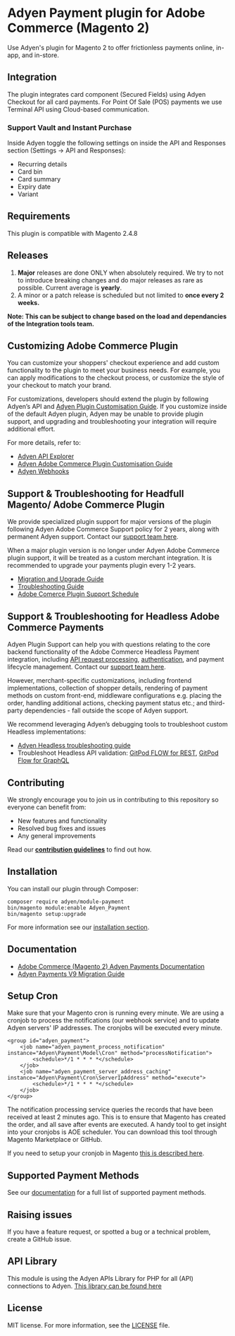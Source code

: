 # Adyen Payment plugin for Adobe Commerce (Magento 2)
Use Adyen's plugin for Magento 2 to offer frictionless payments online, in-app, and in-store.

## Integration
The plugin integrates card component (Secured Fields) using Adyen Checkout for all card payments. For Point Of Sale (POS) payments we use Terminal API using Cloud-based communication.

### Support Vault and Instant Purchase ###
Inside Adyen toggle the following settings on inside the API and Responses section (Settings -> API and Responses):
* Recurring details
* Card bin
* Card summary
* Expiry date
* Variant

## Requirements
This plugin is compatible with Magento 2.4.8 


## Releases

1. **Major** releases are done ONLY when absolutely required. We try to not to introduce breaking changes and do major releases as rare as possible. Current average is **yearly**.
2. A minor or a patch release is scheduled but not limited to **once every 2 weeks.**

**Note: This can be subject to change based on the load and dependancies of the Integration tools team.**

## Customizing Adobe Commerce Plugin
You can customize your shoppers' checkout experience and add custom functionality to the plugin to meet your business needs. For example, you can apply modifications to the checkout process, or customize the style of your checkout to match your brand. 

For customizations, developers should extend the plugin by following Adyen’s API and [Adyen Plugin Customisation Guide](https://docs.adyen.com/plugins/adobe-commerce/customize/). If you customize inside of the default Adyen plugin, Adyen may be unable to provide plugin support, and upgrading and troubleshooting your integration will require additional effort.

For more details, refer to:
* [Adyen API Explorer](https://docs.adyen.com/api-explorer/Checkout/latest/overview)
* [Adyen Adobe Commerce Plugin Customisation Guide](https://docs.adyen.com/plugins/adobe-commerce/customize/)
* [Adyen Webhooks](https://docs.adyen.com/api-explorer/Webhooks/1/overview)

## Support & Troubleshooting for Headfull Magento/ Adobe Commerce Plugin

We provide specialized plugin support for major versions of the plugin following Adyen Adobe Commerce Support policy for 2 years, along with permanent Adyen support. Contact our [support team here](https://support.adyen.com/hc/en-us/requests/new?ticket_form_id=360000705420).

When a major plugin version is no longer under Adyen Adobe Commerce plugin support, it will be treated as a custom merchant integration. It is recommended to upgrade your payments plugin every 1-2 years.

* [Migration and Upgrade Guide](https://docs.adyen.com/plugins/adobe-commerce/upgrade/)
* [Troubleshooting Guide](https://docs.adyen.com/plugins/adobe-commerce/troubleshooting/)
* [Adobe Comerce Plugin Support Schedule](https://docs.adyen.com/plugins/adobe-commerce/#support-levels) 

## Support & Troubleshooting for Headless Adobe Commerce Payments
Adyen Plugin Support can help you with questions relating to the core backend functionality of the Adobe Commerce Headless Payment integration, including [API request processing](https://docs.adyen.com/plugins/adobe-commerce/headless-integration/#checkout-flow), [authentication](https://docs.adyen.com/plugins/adobe-commerce/headless-integration/#requirements), and payment lifecycle management. Contact our [support team here](https://support.adyen.com/hc/en-us/requests/new?ticket_form_id=360000705420).

However, merchant-specific customizations, including frontend implementations, collection of shopper details, rendering of payment methods on custom front-end, middleware configurations e.g. placing the order, handling additional actions, checking payment status etc.; and third-party dependencies - fall outside the scope of Adyen support. 

We recommend leveraging Adyen’s debugging tools to troubleshoot custom Headless implementations:
* [Adyen Headless troubleshooting guide](https://docs.adyen.com/plugins/adobe-commerce/headless-integration/#troubleshooting)
* Troubleshoot Headless API validation: [GitPod FLOW for REST](https://www.postman.com/adyendev/adyen-flows/flow/669e40799441740032f40154), [GitPod Flow for GraphQL](https://www.postman.com/adyendev/adyen-flows/flow/66b665d5cafbb0003264bef9)
 
## Contributing
We strongly encourage you to join us in contributing to this repository so everyone can benefit from:
* New features and functionality
* Resolved bug fixes and issues
* Any general improvements

Read our [**contribution guidelines**](CONTRIBUTING.md) to find out how.


## Installation
You can install our plugin through Composer:
```
composer require adyen/module-payment
bin/magento module:enable Adyen_Payment
bin/magento setup:upgrade
```
For more information see our [installation section](https://docs.adyen.com/developers/plugins/magento-2/set-up-the-plugin-in-magento?redirect#step1installtheplugin).

## Documentation
- [Adobe Commerce (Magento 2) Adyen Payments Documentation](https://docs.adyen.com/plugins/adobe-commerce)
- [Adyen Payments V9 Migration Guide](https://docs.adyen.com/plugins/adobe-commerce/migrate-to-a-new-version)

## Setup Cron
Make sure that your Magento cron is running every minute. We are using a cronjob to process the notifications (our webhook service) and to update Adyen servers' IP addresses. The cronjobs will be executed every minute.

```
<group id="adyen_payment">
    <job name="adyen_payment_process_notification" instance="Adyen\Payment\Model\Cron" method="processNotification">
        <schedule>*/1 * * * *</schedule>
    </job>
    <job name="adyen_payment_server_address_caching" instance="Adyen\Payment\Cron\ServerIpAddress" method="execute">
        <schedule>*/1 * * * *</schedule>
    </job>
</group>
```

The notification processing service queries the records that have been received at least 2 minutes ago. This is to ensure that Magento has created the order, and all save after events are executed. A handy tool to get insight into your cronjobs is AOE scheduler. You can download this tool through Magento Marketplace or GitHub.

If you need to setup your cronjob in Magento <a href="http://devdocs.magento.com/guides/v2.0/config-guide/cli/config-cli-subcommands-cron.html" target="_blank">this is described here</a>.

## Supported Payment Methods

See our [documentation](https://docs.adyen.com/plugins/adobe-commerce/supported-payment-methods/) for a full list of supported payment methods.

## Raising issues
If you have a feature request, or spotted a bug or a technical problem, create a GitHub issue. 

## API Library
This module is using the Adyen APIs Library for PHP for all (API) connections to Adyen.
<a href="https://github.com/Adyen/adyen-php-api-library" target="_blank">This library can be found here</a>

## License
MIT license. For more information, see the [LICENSE](LICENSE.txt) file.
